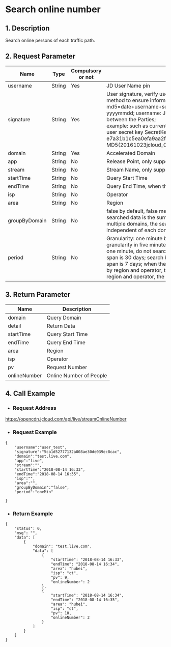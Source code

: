 # **Search online number**

## **1. Description**

Search online persons of each traffic path.

## **2. Request Parameter**

| **Name**   | **Type** | **Compulsory or not** | **Description**                                                     |
| ---------- | -------- | ------------ | ------------------------------------------------------------ |
| username   | String   | Yes           | JD User Name pin                                                |
| signature  | String   | Yes           | User signature, verify user's identity information through md5 method to ensure information security. </br>md5=date+username+secret key SecretKey; date: format is yyyymmdd; username: JD user name pin; secret key: agreed between the Parties; </br>example: such as current date 2016-10-23, user pin: jcloud_00, user secret key SecretKey: e7a31b1c5ea0efa9aa2f29c6559f7d61, then the signature is MD5(20161023jcloud_00e7a31b1c5ea0efa9aa2f29c6559f7d61) |
| domain     | String   | Yes           | Accelerated Domain|
|app| String   | No  |Release Point, only support single search currently |
|stream | String   | No | Stream Name, only support single search currently|
|startTime | String   | No | Query Start Time |
|endTime | String   | No  | Query End Time, when there is no end time, take the current time; |
|isp | String   | No | Operator|
|area| String   | No  |Region |
|groupByDomain | String   | No | false by default, false means search of multiple domains, the searched data is the sum of domains, if it is true, meaning search of multiple domains, the searched data is data information independent of each domain|
|period  | String   | No |Granularity: one minute by default, granularity in one minute and granularity in five minutes can be searched; when the granularity is one minute, do not search by region and operator, the search time span is 30 days; search by region and operator, the search time span is 7 days; when the granularity is five minutes, do not search by region and operator, the search time span is 30 days; search by region and operator, the search time span is 1 day|

## **3. Return Parameter**

| **Name**   | **Description** | 
| ---------- | -------- |
| domain| Query Domain  | 
|detail | Return Data | 
| startTime| Query Start Time| 
| endTime| Query End Time| 
| area| Region|
| isp| Operator| 
| pv| Request Number| 
| onlineNumber| Online Number of People| 

## **4. Call Example**

- ### **Request Address**

https://opencdn.jcloud.com/api/live/streamOnlineNumber

- ### **Request Example**

```
{
    "username":"user_test",
    "signature":"5ca1d52777132a008ae30de039ec8cac",
    "domain":"test.live.com",
    "app":"live",
    "stream":"",
    "startTime":"2018-08-14 16:33",
    "endTime":"2018-08-14 16:35",
    "isp":"",
    "area":"",
    "groupByDomain":"false",
    "period":"oneMin"
    
}
```

- ### **Return Example**

```
{
    "status": 0,
    "msg": "",
    "data": [
        {
            "domain": "test.live.com",
            "data": [
                {
                    "startTime": "2018-08-14 16:33",
                    "endTime": "2018-08-14 16:34",
                    "area": "hubei",
                    "isp": "ct",
                    "pv": 9,
                    "onlineNumber": 2
                },
                {
                    "startTime": "2018-08-14 16:34",
                    "endTime": "2018-08-14 16:35",
                    "area": "hubei",
                    "isp": "ct",
                    "pv": 10,
                    "onlineNumber": 2
                }
            ]
        }
    ]
}
```
